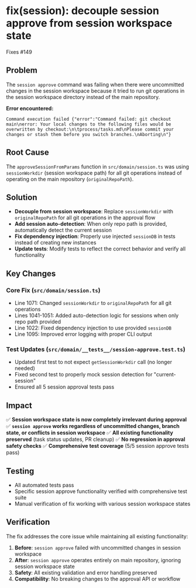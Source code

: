 # fix(session): decouple session approve from session workspace state

Fixes #149

## Problem

The `session approve` command was failing when there were uncommitted changes in the session workspace because it tried to run git operations in the session workspace directory instead of the main repository.

**Error encountered:**

```
Command execution failed {"error":"Command failed: git checkout main\nerror: Your local changes to the following files would be overwritten by checkout:\n\tprocess/tasks.md\nPlease commit your changes or stash them before you switch branches.\nAborting\n"}
```

## Root Cause

The `approveSessionFromParams` function in `src/domain/session.ts` was using `sessionWorkdir` (session workspace path) for all git operations instead of operating on the main repository (`originalRepoPath`).

## Solution

- **Decouple from session workspace**: Replace `sessionWorkdir` with `originalRepoPath` for all git operations in the approval flow
- **Add session auto-detection**: When only repo path is provided, automatically detect the current session
- **Fix dependency injection**: Properly use injected `sessionDB` in tests instead of creating new instances
- **Update tests**: Modify tests to reflect the correct behavior and verify all functionality

## Key Changes

### Core Fix (`src/domain/session.ts`)

- Line 1071: Changed `sessionWorkdir` to `originalRepoPath` for all git operations
- Lines 1041-1051: Added auto-detection logic for sessions when only repo path provided
- Line 1022: Fixed dependency injection to use provided `sessionDB`
- Line 1095: Improved error logging with proper CLI output

### Test Updates (`src/domain/__tests__/session-approve.test.ts`)

- Updated first test to not expect `getSessionWorkdir` call (no longer needed)
- Fixed second test to properly mock session detection for "current-session"
- Ensured all 5 session approval tests pass

## Impact

✅ **Session workspace state is now completely irrelevant during approval**
✅ **`session approve` works regardless of uncommitted changes, branch state, or conflicts in session workspace**
✅ **All existing functionality preserved** (task status updates, PR cleanup)
✅ **No regression in approval safety checks**
✅ **Comprehensive test coverage** (5/5 session approve tests pass)

## Testing

- All automated tests pass
- Specific session approve functionality verified with comprehensive test suite
- Manual verification of fix working with various session workspace states

## Verification

The fix addresses the core issue while maintaining all existing functionality:

1. **Before**: `session approve` failed with uncommitted changes in session workspace
2. **After**: `session approve` operates entirely on main repository, ignoring session workspace state
3. **Safety**: All existing validation and error handling preserved
4. **Compatibility**: No breaking changes to the approval API or workflow
